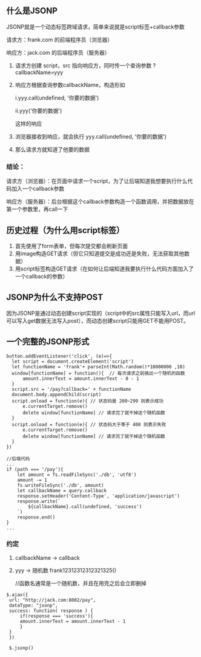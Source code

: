 ## 什么是JSONP
JSONP就是一个动态标签跨域请求，简单来说就是script标签+callback参数

请求方：frank.com 的前端程序员（浏览器）

响应方：jack.com 的后端程序员（服务器）

1. 请求方创建 script，src 指向响应方，同时传一个查询参数 ?callbackName=yyy
2. 响应方根据查询参数callbackName，构造形如
    
    i.yyy.call(undefined, '你要的数据')
    
    ii.yyy('你要的数据')
    
    这样的响应
3. 浏览器接收到响应，就会执行 yyy.call(undefined, '你要的数据')
4. 那么请求方就知道了他要的数据

  
### 结论：

请求方（浏览器）：在页面中请求一个script，为了让后端知道我想要执行什么代码加入一个callback参数

响应方（服务器）：后台根据这个callback参数构造一个函数调用，并把数据放在第一个参数里，再call一下
## 历史过程（为什么用script标签）
1. 首先使用了form表单，但每次提交都会刷新页面
2. 用image构造GET请求（但它只知道提交是成功还是失败，无法获取其他数据）
3. 用script标签构造GET请求（在如何让后端知道我要执行什么代码方面加入了一个callback的参数）
    
## JSONP为什么不支持POST
因为JSONP是通过动态创建script实现的（script中的src属性只能写入url，而url可以写入get数据无法写入post），而动态创建script只能用GET不能用POST。

## 一个完整的JSONP形式
    button.addEventListener('click', (e)=>{
      let script = document.createElement('script')
      let functionName = 'frank'+ parseInt(Math.random()*10000000 ,10)
      window[functionName] = function(){  // 每次请求之前搞出一个随机的函数
          amount.innerText = amount.innerText - 0 - 1
      }
      script.src = '/pay?callback=' + functionName
      document.body.appendChild(script)
      script.onload = function(e){ // 状态码是 200~299 则表示成功
          e.currentTarget.remove()
          delete window[functionName] // 请求完了就干掉这个随机函数
      }
      script.onload = function(e){ // 状态码大于等于 400 则表示失败
          e.currentTarget.remove()
          delete window[functionName] // 请求完了就干掉这个随机函数
      }
    }) 
    
    //后端代码
    ...
    if (path === '/pay'){
        let amount = fs.readFileSync('./db', 'utf8')
        amount -= 1
        fs.writeFileSync('./db', amount)
        let callbackName = query.callback
        response.setHeader('Content-Type', 'application/javascript')
        response.write(`
            ${callbackName}.call(undefined, 'success')
        `)
        response.end()
    }
    ...    

### 约定

1. callbackName -> callback
2. yyy -> 随机数 frank12312312312321325()

    //函数名通常是一个随机数，并且在用完之后会立即删掉
```
$.ajax({
 url: "http://jack.com:8002/pay",
 dataType: "jsonp",
 success: function( response ) {
     if(response === 'success'){
     amount.innerText = amount.innerText - 1
     }
 }
 })

 $.jsonp()